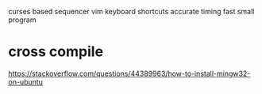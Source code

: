 curses based sequencer
vim keyboard shortcuts
accurate timing
fast small program


# cross compile
https://stackoverflow.com/questions/44389963/how-to-install-mingw32-on-ubuntu
